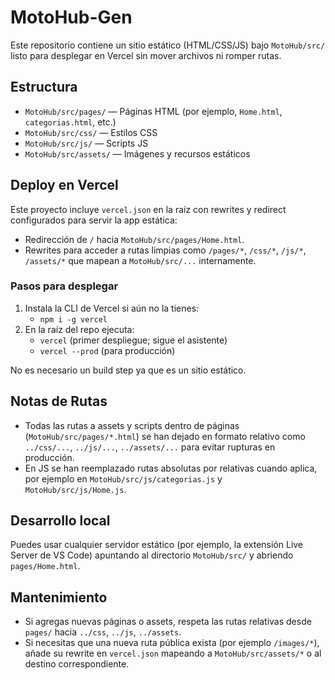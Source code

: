 # MotoHub-Gen

Este repositorio contiene un sitio estático (HTML/CSS/JS) bajo `MotoHub/src/` listo para desplegar en Vercel sin mover archivos ni romper rutas.

## Estructura

- `MotoHub/src/pages/` — Páginas HTML (por ejemplo, `Home.html`, `categorias.html`, etc.)
- `MotoHub/src/css/` — Estilos CSS
- `MotoHub/src/js/` — Scripts JS
- `MotoHub/src/assets/` — Imágenes y recursos estáticos

## Deploy en Vercel

Este proyecto incluye `vercel.json` en la raíz con rewrites y redirect configurados para servir la app estática:

- Redirección de `/` hacia `MotoHub/src/pages/Home.html`.
- Rewrites para acceder a rutas limpias como `/pages/*`, `/css/*`, `/js/*`, `/assets/*` que mapean a `MotoHub/src/...` internamente.

### Pasos para desplegar

1. Instala la CLI de Vercel si aún no la tienes:
   - `npm i -g vercel`
2. En la raíz del repo ejecuta:
   - `vercel` (primer despliegue; sigue el asistente)
   - `vercel --prod` (para producción)

No es necesario un build step ya que es un sitio estático.

## Notas de Rutas

- Todas las rutas a assets y scripts dentro de páginas (`MotoHub/src/pages/*.html`) se han dejado en formato relativo como `../css/...`, `../js/...`, `../assets/...` para evitar rupturas en producción.
- En JS se han reemplazado rutas absolutas por relativas cuando aplica, por ejemplo en `MotoHub/src/js/categorias.js` y `MotoHub/src/js/Home.js`.

## Desarrollo local

Puedes usar cualquier servidor estático (por ejemplo, la extensión Live Server de VS Code) apuntando al directorio `MotoHub/src/` y abriendo `pages/Home.html`.

## Mantenimiento

- Si agregas nuevas páginas o assets, respeta las rutas relativas desde `pages/` hacia `../css`, `../js`, `../assets`.
- Si necesitas que una nueva ruta pública exista (por ejemplo `/images/*`), añade su rewrite en `vercel.json` mapeando a `MotoHub/src/assets/*` o al destino correspondiente.